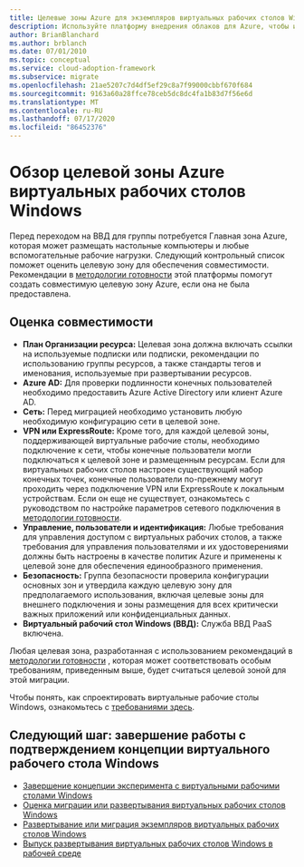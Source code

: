 ```yaml
---
title: Целевые зоны Azure для экземпляров виртуальных рабочих столов Windows
description: Используйте платформу внедрения облаков для Azure, чтобы изучить рекомендации по переносу виртуальных рабочих столов, чтобы сократить сложность и стандартизировать процесс миграции.
author: BrianBlanchard
ms.author: brblanch
ms.date: 07/01/2010
ms.topic: conceptual
ms.service: cloud-adoption-framework
ms.subservice: migrate
ms.openlocfilehash: 21ae5207c7d4df5ef29c8a7f99000cbbf670f684
ms.sourcegitcommit: 9163a60a28ffce78ceb5dc8dc4fa1b83d7f56e6d
ms.translationtype: MT
ms.contentlocale: ru-RU
ms.lasthandoff: 07/17/2020
ms.locfileid: "86452376"
---
```

# <a name="windows-virtual-desktop-azure-landing-zone-review"></a>Обзор целевой зоны Azure виртуальных рабочих столов Windows

Перед переходом на ВВД для группы потребуется Главная зона Azure, которая может размещать настольные компьютеры и любые вспомогательные рабочие нагрузки. Следующий контрольный список поможет оценить целевую зону для обеспечения совместимости. Рекомендации в [методологии готовности](../../ready/index.md) этой платформы помогут создать совместимую целевую зону Azure, если она не была предоставлена.

## <a name="evaluate-compatibility"></a>Оценка совместимости

- **План Организации ресурса:** Целевая зона должна включать ссылки на используемые подписки или подписки, рекомендации по использованию группы ресурсов, а также стандарты тегов и именования, используемые при развертывании ресурсов.
- **Azure AD:** Для проверки подлинности конечных пользователей необходимо предоставить Azure Active Directory или клиент Azure AD.
- **Сеть:** Перед миграцией необходимо установить любую необходимую конфигурацию сети в целевой зоне.
- **VPN или ExpressRoute:** Кроме того, для каждой целевой зоны, поддерживающей виртуальные рабочие столы, необходимо подключение к сети, чтобы конечные пользователи могли подключаться к целевой зоне и размещенным ресурсам. Если для виртуальных рабочих столов настроен существующий набор конечных точек, конечные пользователи по-прежнему могут проходить через подключение VPN или ExpressRoute к локальным устройствам. Если он еще не существует, ознакомьтесь с руководством по настройке параметров сетевого подключения в [методологии готовности](../../ready/index.md).
- **Управление, пользователи и идентификация:** Любые требования для управления доступом с виртуальных рабочих столов, а также требования для управления пользователями и их удостоверениями должны быть настроены в качестве политик Azure и применены к целевой зоне для обеспечения единообразного применения.
- **Безопасность:** Группа безопасности проверила конфигурации основных зон и утвердила каждую целевую зону для предполагаемого использования, включая целевые зоны для внешнего подключения и зоны размещения для всех критически важных приложений или конфиденциальных данных.
- **Виртуальный рабочий стол Windows (ВВД):** Служба ВВД PaaS включена. <!-- TODO: Add link to enable the service. -->

Любая целевая зона, разработанная с использованием рекомендаций в [методологии готовности](../../ready/index.md) , которая может соответствовать особым требованиям, приведенным выше, будет считаться целевой зоной для этой миграции.

Чтобы понять, как спроектировать виртуальные рабочие столы Windows, ознакомьтесь с [требованиями здесь](https://docs.microsoft.com/azure/virtual-desktop/overview#requirements).

## <a name="next-step-complete-a-windows-virtual-desktop-proof-of-concept"></a>Следующий шаг: завершение работы с подтверждением концепции виртуального рабочего стола Windows

- [Завершение концепции эксперимента с виртуальными рабочими столами Windows](./proof-of-concept.md)
- [Оценка миграции или развертывания виртуальных рабочих столов Windows](./migrate-assess.md)
- [Развертывание или миграция экземпляров виртуальных рабочих столов Windows](./migrate-deploy.md)
- [Выпуск развертывания виртуальных рабочих столов Windows в рабочей среде](./migrate-release.md)
